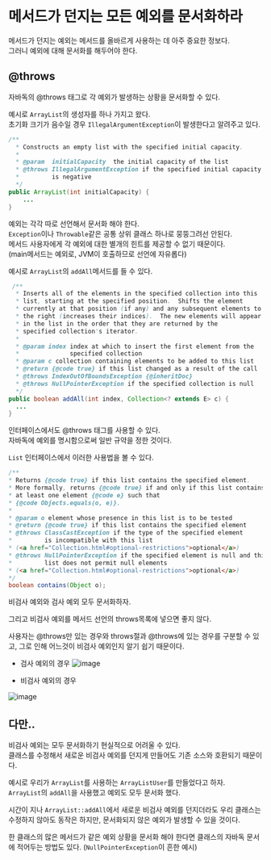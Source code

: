# 메서드가 던지는 모든 예외를 문서화하라

메서드가 던지는 예외는 메서드를 올바르게 사용하는 데 아주 중요한 정보다.  
그러니 예외에 대해 문서화를 해두어야 한다.

## @throws

자바독의 @throws 태그로 각 예외가 발생하는 상황을 문서화할 수 있다.

예시로 `ArrayList`의 생성자를 하나 가지고 왔다.  
초기화 크기가 음수일 경우 `IllegalArgumentException`이 발생한다고 알려주고 있다.

```java
/**
  * Constructs an empty list with the specified initial capacity.
  *
  * @param  initialCapacity  the initial capacity of the list
  * @throws IllegalArgumentException if the specified initial capacity
  *         is negative
  */
public ArrayList(int initialCapacity) {
    ...
}
```

예외는 각각 따로 선언해서 문서화 해야 한다.  
`Exception`이나 `Throwable`같은 공통 상위 클래스 하나로 뭉뚱그려선 안된다.  
메서드 사용자에게 각 예외에 대한 별개의 힌트를 제공할 수 없기 때문이다.  
(main메서드는 예외로, JVM이 호출하므로 선언에 자유롭다)

예시로 `ArrayList`의 `addAll`메서드를 들 수 있다.

```java
 /**
  * Inserts all of the elements in the specified collection into this
  * list, starting at the specified position.  Shifts the element
  * currently at that position (if any) and any subsequent elements to
  * the right (increases their indices).  The new elements will appear
  * in the list in the order that they are returned by the
  * specified collection's iterator.
  *
  * @param index index at which to insert the first element from the
  *              specified collection
  * @param c collection containing elements to be added to this list
  * @return {@code true} if this list changed as a result of the call
  * @throws IndexOutOfBoundsException {@inheritDoc}
  * @throws NullPointerException if the specified collection is null
  */
public boolean addAll(int index, Collection<? extends E> c) {
  ...
}
```

인터페이스에서도 @throws 태그를 사용할 수 있다.  
자바독에 예외를 명시함으로써 일반 규약을 정한 것이다.

`List` 인터페이스에서 이러한 사용법을 볼 수 있다.  

```java
/**
* Returns {@code true} if this list contains the specified element.
* More formally, returns {@code true} if and only if this list contains
* at least one element {@code e} such that
* {@code Objects.equals(o, e)}.
*
* @param o element whose presence in this list is to be tested
* @return {@code true} if this list contains the specified element
* @throws ClassCastException if the type of the specified element
*         is incompatible with this list
* (<a href="Collection.html#optional-restrictions">optional</a>)
* @throws NullPointerException if the specified element is null and this
*         list does not permit null elements
* (<a href="Collection.html#optional-restrictions">optional</a>)
*/
boolean contains(Object o);
```

비검사 예외와 검사 예외 모두 문서화하자.  

그리고 비검사 예외를 메서드 선언의 throws목록에 넣으면 좋지 않다.  

사용자는 @throws만 있는 경우와 throws절과 @throws에 있는 경우를 구분할 수 있고, 그로 인해 어느것이 비검사 예외인지 알기 쉽기 때문이다.

- 검사 예외의 경우
![image](https://user-images.githubusercontent.com/7973448/214629569-be301637-7388-4210-81b6-40604d6aaf51.png)

- 비검사 예외의 경우

![image](https://user-images.githubusercontent.com/7973448/214629865-83b68a15-30f3-4964-88d0-52d2e078c2f3.png)

## 다만..

비검사 예외는 모두 문서화하기 현실적으로 어려울 수 있다.  
클래스를 수정해서 새로운 비검사 예외를 던지게 만들어도 기존 소스와 호환되기 때문이다.

예시로 우리가 `ArrayList`를 사용하는 `ArrayListUser`를 만들었다고 하자.  
`ArrayList`의 `addAll`을 사용했고 예외도 모두 문서화 했다.

시간이 지나 `ArrayList::addAll`에서 새로운 비검사 예외를 던지더라도 우리 클래스는 수정하지 않아도 동작은 하지만, 문서화되지 않은 예외가 발생할 수 있을 것이다.

한 클래스의 많은 메서드가 같은 예외 상황을 문서화 해야 한다면 클래스의 자바독 문서에 적어두는 방법도 있다. (`NullPointerException`이 흔한 예시)